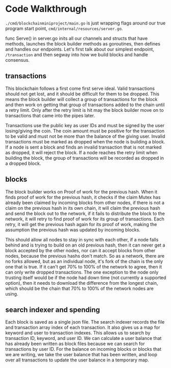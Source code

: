 # Code Walkthrough

`./cmd/blockchainminiproject/main.go` is just wrapping flags around our true program start point, `cmd/internal/resources/server.go`.

func Serve() in server.go inits all our channels and structs that have methods, launches the block builder methods as goroutines, then defines and handles our endpoints. Let's first talk about our simplest endpoint, `/transaction` and then segway into how we build blocks and handle consensus.

## transactions

This blockchain follows a first come first serve ideal. Valid transactions should not get lost, and it should be difficult for them to be dropped. This means the block builder will collect a group of transactions for the block and then work on getting that group of transactions added to the chain until a retry limit. Only after the retry limit is hit may the block builder move on to transactions that came into the pipes later.

Transactions use the public key as user IDs and must be signed by the user losing/giving the coin. The coin amount must be positive for the transaction to be valid and must not be more than the balance of the giving user. Invalid transactions must be marked as dropped when the node is building a block. If a node is sent a block and finds an invalid transaction that is not marked as dropped, it will reject the block. If a node reaches the retry limit when building the block, the group of transactions will be recorded as dropped in a dropped block.

## blocks

The block builder works on Proof of work for the previous hash. When it finds proof of work for the previous hash, it checks if the claim Mutex has already been claimed by incoming blocks from other nodes, if there is not a claim on the previous hash in its own chain, it will claim the previous hash and send the block out to the network, if it fails to distribute the block to the network, it will retry to find proof of work for its group of transactions. Each retry, it will get the previous hash again for its proof of work, making the assumption the previous hash was updated by incoming blocks.

This should allow all nodes to stay in sync with each other, if a node falls behind and is trying to build on an old previous hash, then it can never get a block accepted by the other nodes, nor can it accept blocks from other nodes, because the previous hashs don't match. So as a network, there are no forks allowed, but as an individual node, it's fork of the chain is the only one that is true. If it can't get 70% to 100% of the network to agree, then it can only write dropped transactions. The one exception to the node only trusting itself would be if the node had down time (not currently a supported option), then it needs to download the difference from the longest chain, which should be the chain that 70% to 100% of the network nodes are using.

## search indexer and spending

Each block is saved as a single json file. The search indexer records the file and transaction array index of each transaction. It also gives us a map for keyword and user to transaction indexes. This allows us to search by transaction ID, keyword, and user ID. We can calculate a user balance that has already been written as block files because we can search for transactions by user ID. For the balance on incoming blocks or blocks that we are writing, we take the user balance that has been written, and loop over all transactions to update the user balance in a temporary map.
